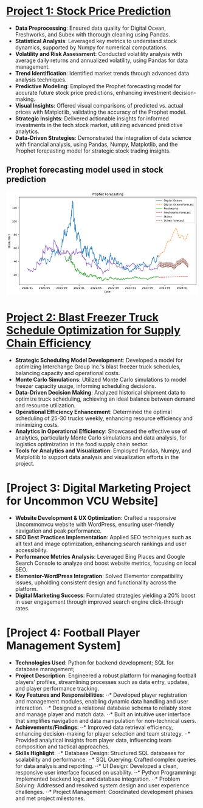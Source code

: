 # [Project 1: Stock Price Prediction](https://github.com/Pyken10/Stock-Prediction)  

* **Data Preprocessing**: Ensured data quality for Digital Ocean, Freshworks, and Subex with thorough cleaning using Pandas.
* **Statistical Analysis**: Leveraged key metrics to understand stock dynamics, supported by Numpy for numerical computations.
* **Volatility and Risk Assessment**: Conducted volatility analysis with average daily returns and annualized volatility, using Pandas for data management.
* **Trend Identification**: Identified market trends through advanced data analysis techniques.
* **Predictive Modeling**: Employed the Prophet forecasting model for accurate future stock price predictions, enhancing investment decision-making.
* **Visual Insights**: Offered visual comparisons of predicted vs. actual prices with Matplotlib, validating the accuracy of the Prophet model.
* **Strategic Insights**: Delivered actionable insights for informed investments in the tech stock market, utilizing advanced predictive analytics.
* **Data-Driven Strategies**: Demonstrated the integration of data science with financial analysis, using Pandas, Numpy, Matplotlib, and the Prophet forecasting model for strategic stock trading insights.

## Prophet forecasting model used in stock prediction
![](forecast.png)

# [Project 2: Blast Freezer Truck Schedule Optimization for Supply Chain Efficiency](https://github.com/Pyken10/Blast-Freezer-Truck-Schedule-Optimization-for-Supply-Chain-Efficiency)

* **Strategic Scheduling Model Development**: Developed a model for optimizing Interchange Group Inc.'s blast freezer truck schedules, balancing capacity and operational costs.
* **Monte Carlo Simulations**: Utilized Monte Carlo simulations to model freezer capacity usage, informing scheduling decisions.
* **Data-Driven Decision Making**: Analyzed historical shipment data to optimize truck scheduling, achieving an ideal balance between demand and resource utilization.
* **Operational Efficiency Enhancement**: Determined the optimal scheduling of 25-30 trucks weekly, enhancing resource efficiency and minimizing costs.
* **Analytics in Operational Efficiency**: Showcased the effective use of analytics, particularly Monte Carlo simulations and data analysis, for logistics optimization in the food supply chain sector.
* **Tools for Analytics and Visualization**: Employed Pandas, Numpy, and Matplotlib to support data analysis and visualization efforts in the project.

# [Project 3: Digital Marketing Project for Uncommon VCU Website]

* **Website Development & UX Optimization**: Crafted a responsive Uncommonvcu website with WordPress, ensuring user-friendly navigation and peak performance.
* **SEO Best Practices Implementation**: Applied SEO techniques such as alt text and image optimization, enhancing search rankings and user accessibility.
* **Performance Metrics Analysis**: Leveraged Bing Places and Google Search Console to analyze and boost website metrics, focusing on local SEO.
* **Elementor-WordPress Integration**: Solved Elementor compatibility issues, upholding consistent design and functionality across the platform.
* **Digital Marketing Success**: Formulated strategies yielding a 20% boost in user engagement through improved search engine click-through rates.

# [Project 4: Football Player Management System]

* **Technologies Used**: Python for backend development; SQL for database management; 
* **Project Description**: Engineered a robust platform for managing football players’ profiles, streamlining processes such as data entry, updates, and player performance tracking.
* **Key Features and Responsibilities**:
⋅⋅* Developed player registration and management modules, enabling dynamic data handling and user interaction.
⋅⋅* Designed a relational database schema to reliably store and manage player and match data.
⋅⋅* Built an intuitive user interface that simplifies navigation and data manipulation for non-technical users.
* **Achievements/Findings**:
⋅⋅* Improved data retrieval efficiency, enhancing decision-making for player selection and team strategy.
⋅⋅* Provided analytical insights from player data, influencing team composition and tactical approaches.
* **Skills Highlight**:
⋅⋅* Database Design: Structured SQL databases for scalability and performance.
⋅⋅* SQL Querying: Crafted complex queries for data analysis and reporting.
⋅⋅* UI Design: Developed a clean, responsive user interface focused on usability.
⋅⋅* Python Programming: Implemented backend logic and database integration.
⋅⋅* Problem Solving: Addressed and resolved system design and user experience challenges.
⋅⋅* Project Management: Coordinated development phases and met project milestones.

